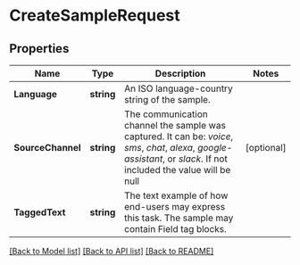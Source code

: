 # CreateSampleRequest

## Properties

Name | Type | Description | Notes
------------ | ------------- | ------------- | -------------
**Language** | **string** | An ISO language-country string of the sample. | 
**SourceChannel** | **string** | The communication channel the sample was captured. It can be: *voice*, *sms*, *chat*, *alexa*, *google-assistant*, or *slack*. If not included the value will be null | [optional] 
**TaggedText** | **string** | The text example of how end-users may express this task. The sample may contain Field tag blocks. | 

[[Back to Model list]](../README.md#documentation-for-models) [[Back to API list]](../README.md#documentation-for-api-endpoints) [[Back to README]](../README.md)


